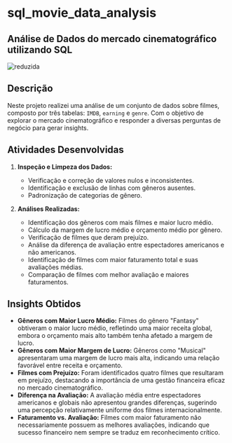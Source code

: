 # sql_movie_data_analysis
## **Análise de Dados do mercado cinematográfico utilizando SQL**

![reduzida](https://github.com/user-attachments/assets/2906567f-c2c7-4530-aacf-dfafb329c145)

## Descrição

Neste projeto realizei uma análise de um conjunto de dados sobre filmes, composto por três tabelas: `IMDB`, `earning` e `genre`. Com o objetivo de explorar o mercado cinematográfico e responder a diversas perguntas de negócio para gerar insights.

## Atividades Desenvolvidas

1. **Inspeção e Limpeza dos Dados:**
   - Verificação e correção de valores nulos e inconsistentes.
   - Identificação e exclusão de linhas com gêneros ausentes.
   - Padronização de categorias de gênero.

2. **Análises Realizadas:**
   - Identificação dos gêneros com mais filmes e maior lucro médio.
   - Cálculo da margem de lucro médio e orçamento médio por gênero.
   - Verificação de filmes que deram prejuízo.
   - Análise da diferença de avaliação entre espectadores americanos e não americanos.
   - Identificação de filmes com maior faturamento total e suas avaliações médias.
   - Comparação de filmes com melhor avaliação e maiores faturamentos.

## Insights Obtidos

- **Gêneros com Maior Lucro Médio:** Filmes do gênero "Fantasy" obtiveram o maior lucro médio, refletindo uma maior receita global, embora o orçamento mais alto também tenha afetado a margem de lucro.
- **Gêneros com Maior Margem de Lucro:** Gêneros como "Musical" apresentaram uma margem de lucro mais alta, indicando uma relação favorável entre receita e orçamento.
- **Filmes com Prejuízo:** Foram identificados quatro filmes que resultaram em prejuízo, destacando a importância de uma gestão financeira eficaz no mercado cinematográfico.
- **Diferença na Avaliação:** A avaliação média entre espectadores americanos e globais não apresentou grandes diferenças, sugerindo uma percepção relativamente uniforme dos filmes internacionalmente.
- **Faturamento vs. Avaliação:** Filmes com maior faturamento não necessariamente possuem as melhores avaliações, indicando que sucesso financeiro nem sempre se traduz em reconhecimento crítico.


